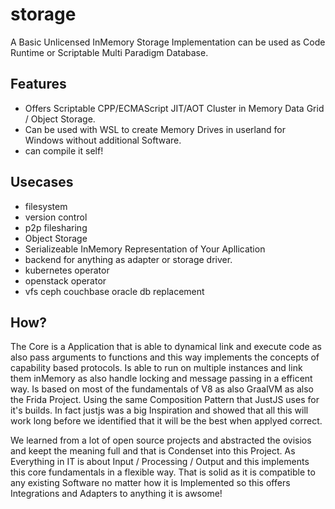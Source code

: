 # storage
A Basic Unlicensed InMemory Storage Implementation can be used as Code Runtime or Scriptable Multi Paradigm Database.

## Features
- Offers Scriptable CPP/ECMAScript JIT/AOT Cluster in Memory Data Grid / Object Storage. 
- Can be used with WSL to create Memory Drives in userland for Windows without additional Software. 
- can compile it self!


## Usecases
- filesystem
- version control
- p2p filesharing
- Object Storage
- Serializeable InMemory Representation of Your Apllication
- backend for anything as adapter or storage driver.
- kubernetes operator
- openstack operator
- vfs ceph couchbase oracle db replacement

## How?
The Core is a Application that is able to dynamical link and execute code as also pass arguments to functions and this way implements the concepts of capability based protocols. Is able to run on multiple instances and link them inMemory as also handle locking and message passing in a efficent way.
Is based on most of the fundamentals of V8 as also GraalVM as also the Frida Project. Using the same Composition Pattern that JustJS uses for it's 
builds. In fact justjs was a big Inspiration and showed that all this will work long before we identified that it will be the best when applyed correct.

We learned from a lot of open source projects and abstracted the ovisios and keept the meaning full and that is Condenset into this Project.
As Everything in IT is about Input / Processing / Output and this implements this core fundamentals in a flexible way. That is solid as it is compatible
to any existing Software no matter how it is Implemented so this offers Integrations and Adapters to anything it is awsome!
